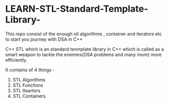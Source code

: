 # LEARN-STL-Standard-Template-Library-
This repo consist of the enough stl algorithms , container and iterators etc to start you journey with DSA in C++

C++ STL which is an standard tenmplate library in C++ which is called as a smart weapon to tackle the enemies(DSA problems and many more) more efficiently.

It contains of 4 things -
1. STL Algorithms
2. STL Functions
3. STL Iteartors
4. STL Containers
